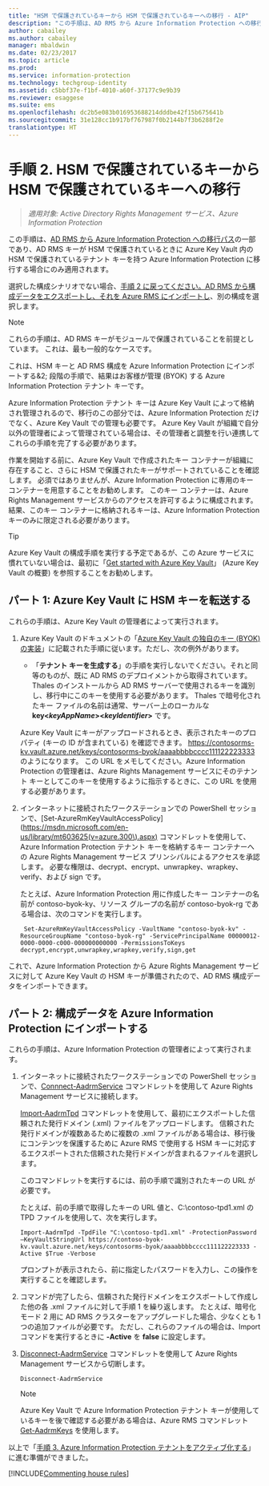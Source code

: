 ```yaml
---
title: "HSM で保護されているキーから HSM で保護されているキーへの移行 - AIP"
description: "この手順は、AD RMS から Azure Information Protection への移行パスの一部であり、AD RMS キーが HSM で保護されているときに Azure Key Vault 内の HSM で保護されているテナント キーを持つ Azure Information Protection に移行する場合にのみ適用されます。"
author: cabailey
ms.author: cabailey
manager: mbaldwin
ms.date: 02/23/2017
ms.topic: article
ms.prod: 
ms.service: information-protection
ms.technology: techgroup-identity
ms.assetid: c5bbf37e-f1bf-4010-a60f-37177c9e9b39
ms.reviewer: esaggese
ms.suite: ems
ms.openlocfilehash: dc2b5e083b016953688214dddbe42f15b675641b
ms.sourcegitcommit: 31e128cc1b917bf767987f0b2144b7f3b6288f2e
translationtype: HT
---
```

# <a name="step-2-hsm-protected-key-to-hsm-protected-key-migration"></a>手順 2. HSM で保護されているキーから HSM で保護されているキーへの移行

>*適用対象: Active Directory Rights Management サービス、Azure Information Protection*


この手順は、[AD RMS から Azure Information Protection への移行パス](migrate-from-ad-rms-to-azure-rms.md)の一部であり、AD RMS キーが HSM で保護されているときに Azure Key Vault 内の HSM で保護されているテナント キーを持つ Azure Information Protection に移行する場合にのみ適用されます。 

選択した構成シナリオでない場合、[手順 2 に戻ってください。AD RMS から構成データをエクスポートし、それを Azure RMS にインポートし](migrate-from-ad-rms-phase1.md#step-2-export-configuration-data-from-ad-rms-and-import-it-to-azure-information-protection)、別の構成を選択します。

> [!NOTE]
> これらの手順は、AD RMS キーがモジュールで保護されていることを前提としています。 これは、最も一般的なケースです。 

これは、HSM キーと AD RMS 構成を Azure Information Protection にインポートする&2; 段階の手順で、結果はお客様が管理 (BYOK) する Azure Information Protection テナント キーです。

Azure Information Protection テナント キーは Azure Key Vault によって格納され管理されるので、移行のこの部分では、Azure Information Protection だけでなく、Azure Key Vault での管理も必要です。 Azure Key Vault が組織で自分以外の管理者によって管理されている場合は、その管理者と調整を行い連携してこれらの手順を完了する必要があります。

作業を開始する前に、Azure Key Vault で作成されたキー コンテナーが組織に存在すること、さらに HSM で保護されたキーがサポートされていることを確認します。 必須ではありませんが、Azure Information Protection に専用のキー コンテナーを用意することをお勧めします。 このキー コンテナーは、Azure Rights Management サービスからのアクセスを許可するように構成されます。結果、このキー コンテナーに格納されるキーは、Azure Information Protection キーのみに限定される必要があります。


> [!TIP]
> Azure Key Vault の構成手順を実行する予定であるが、この Azure サービスに慣れていない場合は、最初に「[Get started with Azure Key Vault](https://azure.microsoft.com/documentation/articles/key-vault-get-started/)」 (Azure Key Vault の概要) を参照することをお勧めします。 


## <a name="part-1-transfer-your-hsm-key-to-azure-key-vault"></a>パート 1: Azure Key Vault に HSM キーを転送する

これらの手順は、Azure Key Vault の管理者によって実行されます。

1.  Azure Key Vault のドキュメントの「[Azure Key Vault の独自のキー (BYOK) の実装](https://azure.microsoft.com/documentation/articles/key-vault-hsm-protected-keys/#implementing-bring-your-own-key-byok-for-azure-key-vault)」に記載された手順に従います。ただし、次の例外があります。

    - 「**テナント キーを生成する**」の手順を実行しないでください。それと同等のものが、既に AD RMS のデプロイメントから取得されています。 Thales のインストールから AD RMS サーバーで使用されるキーを識別し、移行中にこのキーを使用する必要があります。 Thales で暗号化されたキー ファイルの名前は通常、サーバー上のローカルな **key<*keyAppName*><*keyIdentifier*>** です。

    Azure Key Vault にキーがアップロードされるとき、表示されたキーのプロパティ (キーの ID が含まれている) を確認できます。 https://contosorms-kv.vault.azure.net/keys/contosorms-byok/aaaabbbbcccc111122223333 のようになります。 この URL をメモしてください。Azure Information Protection の管理者は、Azure Rights Management サービスにそのテナント キーとしてこのキーを使用するように指示するときに、この URL を使用する必要があります。

2. インターネットに接続されたワークステーションでの PowerShell セッションで、[Set-AzureRmKeyVaultAccessPolicy](https://msdn.microsoft.com/en-us/library/mt603625(v=azure.300\).aspx) コマンドレットを使用して、Azure Information Protection テナント キーを格納するキー コンテナーへの Azure Rights Management サービス プリンシパルによるアクセスを承認します。 必要な権限は、decrypt、encrypt、unwrapkey、wrapkey、verify、および sign です。
    
    たとえば、Azure Information Protection 用に作成したキー コンテナーの名前が contoso-byok-ky、リソース グループの名前が contoso-byok-rg である場合は、次のコマンドを実行します。
    
        Set-AzureRmKeyVaultAccessPolicy -VaultName "contoso-byok-kv" -ResourceGroupName "contoso-byok-rg" -ServicePrincipalName 00000012-0000-0000-c000-000000000000 -PermissionsToKeys decrypt,encrypt,unwrapkey,wrapkey,verify,sign,get


これで、Azure Information Protection から Azure Rights Management サービスに対して Azure Key Vault の HSM キーが準備されたので、AD RMS 構成データをインポートできます。

## <a name="part-2-import-the-configuration-data-to-azure-information-protection"></a>パート 2: 構成データを Azure Information Protection にインポートする

これらの手順は、Azure Information Protection の管理者によって実行されます。

1.  インターネットに接続されたワークステーションでの PowerShell セッションで、[Connnect-AadrmService](https://msdn.microsoft.com/library/dn629415.aspx) コマンドレットを使用して Azure Rights Management サービスに接続します。
    
    [Import-AadrmTpd](https://msdn.microsoft.com/library/dn857523.aspx) コマンドレットを使用して、最初にエクスポートした信頼された発行ドメイン (.xml) ファイルをアップロードします。 信頼された発行ドメインが複数あるために複数の .xml ファイルがある場合は、移行後にコンテンツを保護するために Azure RMS で使用する HSM キーに対応するエクスポートされた信頼された発行ドメインが含まれるファイルを選択します。 
    
    このコマンドレットを実行するには、前の手順で識別されたキーの URL が必要です。
    
    たとえば、前の手順で取得したキーの URL 値と、C:\contoso-tpd1.xml の TPD ファイルを使用して、次を実行します。
    
    ```
    Import-AadrmTpd -TpdFile "C:\contoso-tpd1.xml" -ProtectionPassword –KeyVaultStringUrl https://contoso-byok-kv.vault.azure.net/keys/contosorms-byok/aaaabbbbcccc111122223333 -Active $True -Verbose
    ```
    
    プロンプトが表示されたら、前に指定したパスワードを入力し、この操作を実行することを確認します。

2.  コマンドが完了したら、信頼された発行ドメインをエクスポートして作成した他の各 .xml ファイルに対して手順 1 を繰り返します。 たとえば、暗号化モード 2 用に AD RMS クラスターをアップグレードした場合、少なくとも 1 つの追加ファイルが必要です。 ただし、これらのファイルの場合は、Import コマンドを実行するときに **-Active** を **false** に設定します。  

3.  [Disconnect-AadrmService](https://msdn.microsoft.com/library/azure/dn629416.aspx) コマンドレットを使用して Azure Rights Management サービスから切断します。

    ```
    Disconnect-AadrmService
    ```

    > [!NOTE]
    > Azure Key Vault で Azure Information Protection テナント キーが使用しているキーを後で確認する必要がある場合は、Azure RMS コマンドレット [Get-AadrmKeys](https://msdn.microsoft.com/library/dn629420.aspx) を使用します。

以上で「[手順 3. Azure Information Protection テナントをアクティブ化する](migrate-from-ad-rms-phase1.md#step-3-activate-your-azure-information-protection-tenant)」に進む準備ができました。

[!INCLUDE[Commenting house rules](../includes/houserules.md)]
